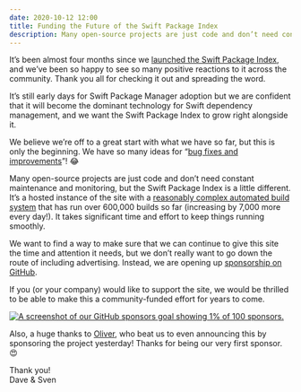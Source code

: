 ```yaml
---
date: 2020-10-12 12:00
title: Funding the Future of the Swift Package Index
description: Many open-source projects are just code and don’t need constant attention. The Swift Package Index is a little different, so we are opening up GitHub sponors for the project. We'd love your support.
---
```


It’s been almost four months since we [launched the Swift Package Index](https://iosdevweekly.com/issues/460#start), and we’ve been so happy to see so many positive reactions to it across the community. Thank you all for checking it out and spreading the word.

It’s still early days for Swift Package Manager adoption but we are confident that it will become the dominant technology for Swift dependency management, and we want the Swift Package Index to grow right alongside it.

We believe we’re off to a great start with what we have so far, but this is only the beginning. We have so many ideas for “[bug fixes and improvements](https://github.com/SwiftPackageIndex/SwiftPackageIndex-Server/issues)”! 😂

Many open-source projects are just code and don’t need constant maintenance and monitoring, but the Swift Package Index is a little different. It’s a hosted instance of the site with a [reasonably complex automated build system](/posts/launching-language-and-platform-package-compatibility/) that has run over 600,000 builds so far (increasing by 7,000 more every day!). It takes significant time and effort to keep things running smoothly.

We want to find a way to make sure that we can continue to give this site the time and attention it needs, but we don’t really want to go down the route of including advertising. Instead, we are opening up [sponsorship on GitHub](https://github.com/sponsors/SwiftPackageIndex).

If you (or your company) would like to support the site, we would be thrilled to be able to make this a community-funded effort for years to come.

[![A screenshot of our GitHub sponsors goal showing 1% of 100 sponsors.](/images/sponsorship-goal-100-sponsors.png)](https://github.com/sponsors/SwiftPackageIndex)

Also, a huge thanks to [Oliver](https://twitter.com/cocoanetics), who beat us to even announcing this by sponsoring the project yesterday! Thanks for being our very first sponsor. 😍

Thank you!  
Dave & Sven

